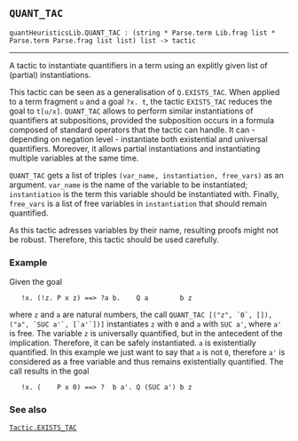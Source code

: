 ## `QUANT_TAC`

``` hol4
quantHeuristicsLib.QUANT_TAC : (string * Parse.term Lib.frag list * Parse.term Parse.frag list list) list -> tactic
```

------------------------------------------------------------------------

A tactic to instantiate quantifiers in a term using an explitly given
list of (partial) instantiations.

This tactic can be seen as a generalisation of `Q.EXISTS_TAC`. When
applied to a term fragment `u` and a goal `?x. t`, the tactic
`EXISTS_TAC` reduces the goal to `t[u/x]`. `QUANT_TAC` allows to perform
similar instantiations of quantifiers at subpositions, provided the
subposition occurs in a formula composed of standard operators that the
tactic can handle. It can - depending on negation level - instantiate
both existential and universal quantifiers. Moreover, it allows partial
instantiations and instantiating multiple variables at the same time.

`QUANT_TAC` gets a list of triples
`(var_name, instantiation, free_vars)` as an argument. `var_name` is the
name of the variable to be instantiated; `instantiation` is the term
this variable should be instantiated with. Finally, `free_vars` is a
list of free variables in `instantiation` that should remain quantified.

As this tactic adresses variables by their name, resulting proofs might
not be robust. Therefore, this tactic should be used carefully.

### Example

Given the goal

``` hol4
   !x. (!z. P x z) ==> ?a b.    Q a        b z
```

where `z` and `a` are natural numbers, the call
`` QUANT_TAC [("z", `0`, []), ("a", `SUC a'`, [`a'`])] `` instantiates
`z` with `0` and `a` with `SUC a'`, where `a'` is free. The variable `z`
is universally quantified, but in the antecedent of the implication.
Therefore, it can be safely instantiated. `a` is existentially
quantified. In this example we just want to say that `a` is not `0`,
therefore `a'` is considered as a free variable and thus remains
existentially quantified. The call results in the goal

``` hol4
   !x. (    P x 0) ==> ?  b a'. Q (SUC a') b z
```

### See also

[`Tactic.EXISTS_TAC`](#Tactic.EXISTS_TAC)
